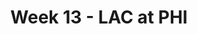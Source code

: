 ---
layout: game
title: Week 13 - LAC at PHI
season: 2001
game_id: 2001_13_SD_PHI
away_team: LAC
home_team: PHI
---